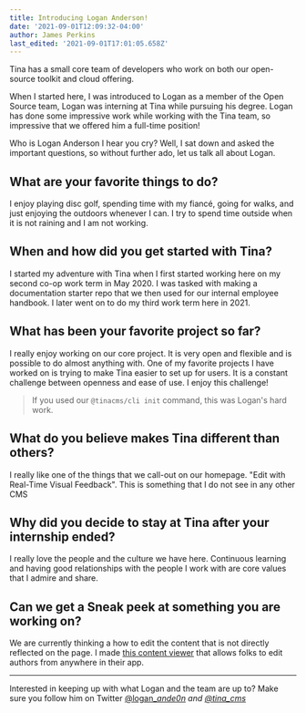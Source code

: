 ```yaml
---
title: Introducing Logan Anderson!
date: '2021-09-01T12:09:32-04:00'
author: James Perkins
last_edited: '2021-09-01T17:01:05.658Z'
---
```

Tina has a small core team of developers who work on both our open-source toolkit and cloud offering.  
  
When I started here, I was introduced to Logan as a member of the Open Source team, Logan was interning at Tina while pursuing his degree. Logan has done some impressive work while working with the Tina team, so impressive that we offered him a full-time position! 

Who is Logan Anderson I hear you cry? Well, I sat down and asked the important questions, so without further ado, let us talk all about Logan.

## What are your favorite things to do? 

I enjoy playing disc golf, spending time with my fiancé, going for walks, and just enjoying the outdoors whenever I can. I try to spend time outside when it is not raining and I am not working.

## **When and how did you get started with Tina?**

I started my adventure with Tina when I first started working here on my second co-op work term in May 2020. I was tasked with making a documentation starter repo that we then used for our internal employee handbook. I later went on to do my third work term here in 2021.

## **What has been your favorite project so far?**

I really enjoy working on our core project. It is very open and flexible and is possible to do almost anything with. One of my favorite projects I have worked on is trying to make Tina easier to set up for users. It is a constant challenge between openness and ease of use. I enjoy this challenge!

>If you used our `@tinacms/cli init` command, this was Logan's hard work.

## **What do you believe makes Tina different than others?**

I really like one of the things that we call-out on our homepage. "Edit with Real-Time Visual Feedback". This is something that I do not see in any other CMS

## **Why did you decide to stay at Tina after your internship ended?**

I really love the people and the culture we have here. Continuous learning and having good relationships with the people I work with are core values that I admire and share.

## **Can we get a Sneak peek at something you are working on?**

We are currently thinking a how to edit the content that is not directly reflected on the page. I made [this content viewer](https://github.com/tinacms/tina-cloud-starter/pull/171#issuecomment-906376371) that allows folks to edit authors from anywhere in their app.

***

Interested in keeping up with what Logan and the team are up to? Make sure you follow him on Twitter [@logan_]()_[ande0n]() and [@tina_cms](https://twitter.com/tina_cms)_ 